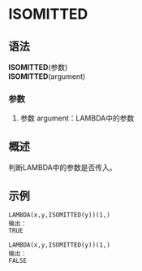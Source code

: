 # ISOMITTED
## 语法
**ISOMITTED**(参数)     
**ISOMITTED**(argument)
### 参数
1. 参数 argument：LAMBDA中的参数
## 概述
判断LAMBDA中的参数是否传入。
## 示例
```excel
LAMBDA(x,y,ISOMITTED(y))(1,)
输出：
TRUE

LAMBDA(x,y,ISOMITTED(y))(1,)
输出：
FALSE
```